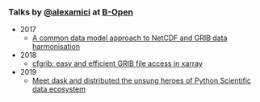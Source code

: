 ### Talks by [@alexamici](https://twitter.com/alexamici) at [B-Open](http://www.bopen.it)

 * 2017
   * [A common data model approach to NetCDF and GRIB data harmonisation](https://gitpitch.com/alexamici/talks/master?p=Py4ESS)
 * 2018
   * [cfgrib: easy and efficient GRIB file access in xarray](https://gitpitch.com/alexamici/talks/master?p=Py4ESS-2018)
 * 2019
   * [Meet dask and distributed the unsung heroes of Python Scientific data ecosystem](https://gitpitch.com/alexamici/talks/master?p=PyConX-2019)
